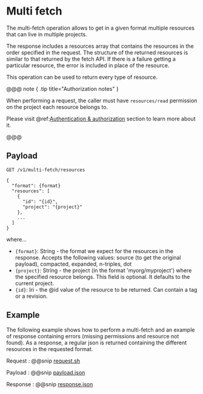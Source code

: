 # Multi fetch

The multi-fetch operation allows to get in a given format multiple resources that can live in multiple projects.

The response includes a resources array that contains the resources in the order specified in the request. 
The structure of the returned resources is similar to that returned by the fetch API. 
If there is a failure getting a particular resource, the error is included in place of the resource.

This operation can be used to return every type of resource.

@@@ note { .tip title="Authorization notes" }

When performing a request, the caller must have `resources/read` permission on the project each resource belongs to.

Please visit @ref:[Authentication & authorization](authentication.md) section to learn more about it.

@@@

## Payload

```
GET /v1/multi-fetch/resources

{
  "format": {format}
  "resources": [
    {
      "id": "{id}",
      "project": "{project}"
    },
    ...
  ]
}
```

where...

- `{format}`: String - the format we expect for the resources in the response. 
Accepts the following values: source (to get the original payload), compacted, expanded, n-triples, dot
- `{project}`: String - the project (in the format 'myorg/myproject') where the specified resource belongs. This field
  is optional. It defaults to the current project.
- `{id}`: Iri - the @id value of the resource to be returned. Can contain a tag or a revision.

## Example

The following example shows how to perform a multi-fetch and an example of response
containing errors (missing permissions and resource not found).
As a response, a regular json is returned containing the different resources in the requested format.

Request
:   @@snip [request.sh](assets/multi-fetch/request.sh)

Payload
:   @@snip [payload.json](assets/multi-fetch/payload.json)

Response
:   @@snip [response.json](assets/multi-fetch/response.json)

